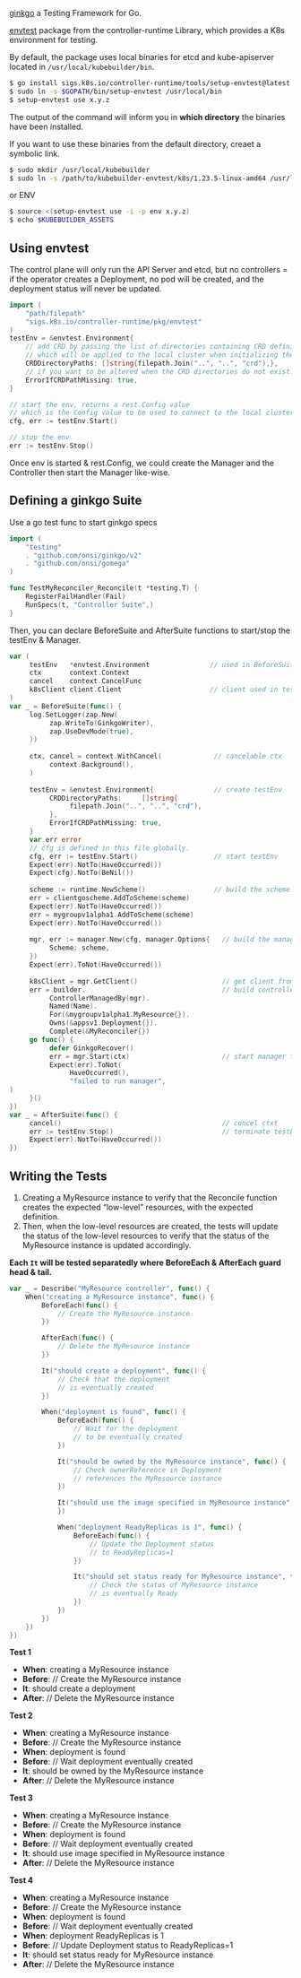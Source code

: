 [ginkgo](https://github.com/onsi/ginkgo) a Testing Framework for Go.

[envtest](https://github.com/kubernetes-sigs/controller-runtime/tree/main/pkg/envtest) package from the controller-runtime Library, which provides a K8s environment for testing.

By default, the package uses local binaries for etcd and kube-apiserver located in `/usr/local/kubebuilder/bin`.

```bash
$ go install sigs.k8s.io/controller-runtime/tools/setup-envtest@latest
$ sudo ln -s $GOPATH/bin/setup-envtest /usr/local/bin
$ setup-envtest use x.y.z
```

The output of the command will inform you in **which directory** the binaries have been installed.

If you want to use these binaries from the default directory, creaet a symbolic link.

```bash
$ sudo mkdir /usr/local/kubebuilder
$ sudo ln -s /path/to/kubebuilder-envtest/k8s/1.23.5-linux-amd64 /usr/local/kubebuilder/bin
```

or ENV

```bash
$ source <(setup-envtest use -i -p env x.y.z)
$ echo $KUBEBUILDER_ASSETS
```

## Using envtest

The control plane will only run the API Server and etcd, but no controllers = if the operator creates a Deployment, no pod will be created, and the deployment status will never be updated.

```go
import (
    "path/filepath"
    "sigs.k8s.io/controller-runtime/pkg/envtest"
)
testEnv = &envtest.Environment{
    // add CRD by passing the list of directories containing CRD definitions in YAML/JSON.
    // which will be applied to the local cluster when initializing the environment.
    CRDDirectoryPaths: []string{filepath.Join("..", "..", "crd"),},
    // if you want to be altered when the CRD directories do not exist.
    ErrorIfCRDPathMissing: true,
}

// start the env, returns a rest.Config value
// which is the Config value to be used to connect to the local cluster launched by the Environment.
cfg, err := testEnv.Start()

// stop the env
err := testEnv.Stop()
```

Once env is started & rest.Config, we could create the Manager and the Controller then start the Manager like-wise.

## Defining a ginkgo Suite

Use a go test func to start ginkgo specs

```go
import (
    "testing"
    . "github.com/onsi/ginkgo/v2"
    . "github.com/onsi/gomega"
)

func TestMyReconciler_Reconcile(t *testing.T) {
	RegisterFailHandler(Fail)
	RunSpecs(t, "Controller Suite",)
}
```

Then, you can declare BeforeSuite and AfterSuite functions to start/stop the testEnv & Manager.

```go
var (
     testEnv   *envtest.Environment               // used in BeforeSuite and AfterSuite
     ctx       context.Context
     cancel    context.CancelFunc
     k8sClient client.Client                      // client used in tests
)
var _ = BeforeSuite(func() {
     log.SetLogger(zap.New(
          zap.WriteTo(GinkgoWriter),
          zap.UseDevMode(true),
     ))
    
     ctx, cancel = context.WithCancel(             // cancelable ctx
          context.Background(),
     )
    
     testEnv = &envtest.Environment{               // create testEnv
          CRDDirectoryPaths:     []string{
               filepath.Join("..", "..", "crd"),
          },
          ErrorIfCRDPathMissing: true,
     }
     var err error
     // cfg is defined in this file globally.
     cfg, err := testEnv.Start()                   // start testEnv
     Expect(err).NotTo(HaveOccurred())
     Expect(cfg).NotTo(BeNil())
    
     scheme := runtime.NewScheme()                 // build the scheme to pass to the manager
     err = clientgoscheme.AddToScheme(scheme)
     Expect(err).NotTo(HaveOccurred())
     err = mygroupv1alpha1.AddToScheme(scheme)
     Expect(err).NotTo(HaveOccurred())
    
     mgr, err := manager.New(cfg, manager.Options{   // build the manager
          Scheme: scheme,
     })
     Expect(err).ToNot(HaveOccurred())
    
     k8sClient = mgr.GetClient()                     // get client from manager to use for tests
     err = builder.                                  // build controller
          ControllerManagedBy(mgr).
          Named(Name).
          For(&mygroupv1alpha1.MyResource{}).
          Owns(&appsv1.Deployment{}).
          Complete(&MyReconciler{})
     go func() {
          defer GinkgoRecover()
          err = mgr.Start(ctx)                       // start manager from a goroutine
          Expect(err).ToNot(
               HaveOccurred(),
               "failed to run manager",
)
     }()
})
var _ = AfterSuite(func() {
     cancel()                                        // concel ctxt
     err := testEnv.Stop()                           // terminate testEnv
     Expect(err).NotTo(HaveOccurred())
})

```

## Writing the Tests

1. Creating a MyResource instance to verify that the Reconcile function creates the expected “low-level” resources, with the expected definition.
2. Then, when the low-level resources are created, the tests will update the status of the low-level resources to verify that the status of the MyResource instance is updated accordingly.

**Each `It` will be tested separatedly where BeforeEach & AfterEach guard head & tail.**

```go
var _ = Describe("MyResource controller", func() {
    When("creating a MyResource instance", func() {
        BeforeEach(func() {
            // Create the MyResource instance
        })

        AfterEach(func() {
            // Delete the MyResource instance
        })

        It("should create a deployment", func() {
            // Check that the deployment
            // is eventually created
        })

        When("deployment is found", func() {
            BeforeEach(func() {
                // Wait for the deployment
                // to be eventually created
            })

            It("should be owned by the MyResource instance", func() {
                // Check ownerReference in Deployment
                // references the MyResource instance
            })

            It("should use the image specified in MyResource instance", func() {
            })

            When("deployment ReadyReplicas is 1", func() {
                BeforeEach(func() {
                    // Update the Deployment status
                    // to ReadyReplicas=1
                })

                It("should set status ready for MyResource instance", func() {
                    // Check the status of MyResource instance
                    // is eventually Ready
                })
            })
        })
    })
})
```

**Test 1**

- **When**: creating a MyResource instance
- **Before**: // Create the MyResource instance
- **It**: should create a deployment
- **After**: // Delete the MyResource instance

**Test 2**

- **When**: creating a MyResource instance
- **Before**: // Create the MyResource instance
- **When**: deployment is found
- **Before**: // Wait deployment eventually created
- **It**: should be owned by the MyResource instance
- **After**: // Delete the MyResource instance

**Test 3**

- **When**: creating a MyResource instance
- **Before**: // Create the MyResource instance
- **When**: deployment is found
- **Before**: // Wait deployment eventually created
- **It**: should use image specified in MyResource instance
- **After**: // Delete the MyResource instance

**Test 4**

- **When**: creating a MyResource instance
- **Before**: // Create the MyResource instance
- **When**: deployment is found
- **Before**: // Wait deployment eventually created
- **When**: deployment ReadyReplicas is 1
- **Before**: // Update Deployment status to ReadyReplicas=1
- **It**: should set status ready for MyResource instance
- **After**: // Delete the MyResource instance

